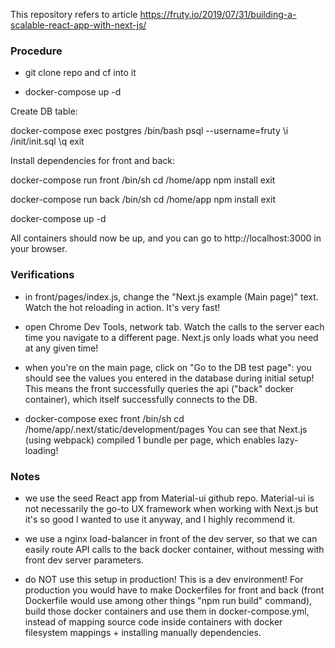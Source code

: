 This repository refers to article https://fruty.io/2019/07/31/building-a-scalable-react-app-with-next-js/

### Procedure

- git clone repo and cf into it

- docker-compose up -d

Create DB table:

docker-compose exec postgres /bin/bash
psql --username=fruty
\i /init/init.sql
\q
exit

Install dependencies for front and back:

docker-compose run front /bin/sh
cd /home/app
npm install
exit

docker-compose run back /bin/sh
cd /home/app
npm install
exit

docker-compose up -d

All containers should now be up, and you can go to http://localhost:3000 in your browser.

### Verifications

- in front/pages/index.js, change the "Next.js example (Main page)" text.
Watch the hot reloading in action. It's very fast!

- open Chrome Dev Tools, network tab. Watch the calls to the server each time you navigate to a
different page. Next.js only loads what you need at any given time!

- when you're on the main page, click on "Go to the DB test page": you should see the values
you entered in the database during initial setup! This means the front successfully queries the api
("back" docker container), which itself successfully connects to the DB.

- docker-compose exec front /bin/sh
cd /home/app/.next/static/development/pages
You can see that Next.js (using webpack) compiled 1 bundle per page, which enables lazy-loading!


### Notes

- we use the seed React app from Material-ui github repo. Material-ui is not necessarily
the go-to UX framework when working with Next.js but it's so good I wanted to use it anyway,
and I highly recommend it.

- we use a nginx load-balancer in front of the dev server, so that we can easily route
API calls to the back docker container, without messing with front dev server parameters.

- do NOT use this setup in production! This is a dev environment! For production you would have
to make Dockerfiles for front and back (front Dockerfile would use among other things "npm run build" command), build those docker containers and use them in docker-compose.yml, instead of mapping source code inside containers with docker filesystem mappings + installing manually dependencies.
